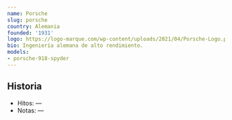 ```yaml
---
name: Porsche
slug: porsche
country: Alemania
founded: '1931'
logo: https://logo-marque.com/wp-content/uploads/2021/04/Porsche-Logo.png
bio: Ingeniería alemana de alto rendimiento.
models:
- porsche-918-spyder
---
```


## Historia

- Hitos: —
- Notas: —


